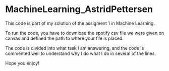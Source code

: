 # MachineLearning_AstridPettersen
This code is part of my solution of the assigment 1 in Machine Learning.

To run the code, you have to download the spotify csv file we were given on canvas and defined the path to where your file is placed.

The code is divided into what task I am answering, and the code is commented well to understand why I do what I do in several of the lines.

Hope you enjoy!